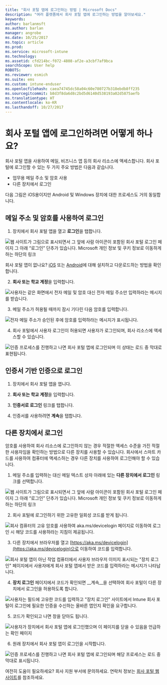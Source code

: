 ```yaml
---
title: "회사 포털 앱에 로그인하는 방법 | Microsoft Docs"
description: "여러 플랫폼에서 회사 포털 앱에 로그인하는 방법을 알아보세요."
keywords: 
author: barlanmsft
ms.author: barlan
manager: angrobe
ms.date: 10/25/2017
ms.topic: article
ms.prod: 
ms.service: microsoft-intune
ms.technology: 
ms.assetid: cfd214bc-f072-4808-af2e-a3cbf7af9bca
searchScope: User help
ROBOTS: 
ms.reviewer: esmich
ms.suite: ems
ms.custom: intune-enduser
ms.openlocfilehash: caea74745dc58a04c60e780727b318ebdb8ff235
ms.sourcegitcommit: b8d3f8da6d8c2bd5d6140d538193a02d5875aefb
ms.translationtype: HT
ms.contentlocale: ko-KR
ms.lasthandoff: 10/27/2017
---
```

# <a name="how-do-i-sign-in-to-the-company-portal-app---user-story-1132123--"></a>회사 포털 앱에 로그인하려면 어떻게 하나요? <!--User Story 1132123-->

회사 포털 앱을 사용하여 메일, 비즈니스 앱 등의 회사 리소스에 액세스합니다. 회사 포털에 로그인할 수 있는 두 가지 주요 방법은 다음과 같습니다.

* 업무용 메일 주소 및 암호 사용
* 다른 장치에서 로그인

다음 그림은 iOS용이지만 Android 및 Windows 장치에 대한 프로세스도 거의 동일합니다.

## <a name="signing-in-with-your-email-address-and-password"></a>메일 주소 및 암호를 사용하여 로그인

1. 장치에서 회사 포털 앱을 열고 **로그인**을 탭합니다.

  ![웹 사이트가 그림으로 표시되면서 그 앞에 사람 아이콘이 포함된 회사 포털 로그인 페이지 그 아래 “로그인” 단추가 있습니다. Microsoft 개인 정보 및 쿠키 정보로 이동하게 하는 하단의 링크](/intune/media/cp_ios_aad_signin_after_1704_001.png)

  회사 포털 앱이 없나요? [iOS](install-and-sign-in-to-the-intune-company-portal-app-ios.md) 또는 [Android](install-the-company-portal-app-android.md)에 대해 설치하고 다운로드하는 방법을 확인합니다.

2. **회사 또는 학교 계정**을 입력합니다.

  ![사용자는 같은 화면에서 전자 메일 및 암호 대신 전자 메일 주소만 입력하라는 메시지를 받습니다.](/intune/media/cp_ios_aad_signin_after_1704_002.png)

3. 메일 주소가 허용될 때까지 잠시 기다린 다음 암호를 입력합니다.

  ![전자 메일 주소가 승인된 후에 암호를 입력하라는 메시지가 표시됩니다.](/intune/media/cp_ios_aad_signin_after_1704_003.png)

4. 회사 포털에서 사용자 로그인이 허용되면 사용자가 로그인되며, 회사 리소스에 액세스할 수 있습니다.   

  ![인증 프로세스를 진행하고 나면 회사 포털 앱에 로그인되며 이 상태는 로드 중 막대로 표현됩니다.](/intune/media/cp_ios_aad_signin_from_another_device_after_1704_007.png)

## <a name="signing-in-with-certificate-based-authentication"></a>인증서 기반 인증으로 로그인

1.  장치에서 회사 포털 앱을 엽니다.

2.  **회사 또는 학교 계정**을 입력합니다.

3.  **인증서로 로그인** 링크를 탭합니다.

4.  인증서를 사용하려면 **계속**을 탭합니다.

## <a name="signing-in-from-another-device"></a>다른 장치에서 로그인

암호를 사용하여 회사 리소스에 로그인하지 않는 경우 적절한 액세스 수준을 가진 적절한 사용자임을 확인하는 방법으로 다른 장치를 사용할 수 있습니다. 회사에서 스마트 카드를 사용하여 컴퓨터에 액세스하는 경우 다른 장치를 사용하여 로그인해야 할 수 있습니다.

1. 메일 주소를 입력하는 대신 메일 텍스트 상자 아래에 있는 **다른 장치에서 로그인** 링크를 선택합니다.

  ![웹 사이트가 그림으로 표시되면서 그 앞에 사람 아이콘이 포함된 회사 포털 로그인 페이지 그 아래 “로그인” 단추가 있습니다. Microsoft 개인 정보 및 쿠키 정보로 이동하게 하는 하단의 링크](/intune/media/cp_ios_aad_signin_from_another_device_after_1704_001.png)

2. 회사 포털에 로그인하기 위한 고유한 일회성 코드를 받게 됩니다.

  ![회사 컴퓨터의 고유 암호를 사용하여 aka.ms/devicelogin 페이지로 이동하여 로그인 시 해당 코드를 사용하라는 지침이 제공됩니다.](/intune/media/cp_ios_aad_signin_from_another_device_after_1704_003.png)

3. 다른 장치에서 브라우저를 열고 [https://aka.ms/devicelogin](https://aka.ms/devicelogin)으로 이동하여 코드를 입력합니다.

  ![회사 포털 앱이 아닌 작업 컴퓨터에서 사용자 브라우저 이미지 표시되는 "장치 로그인" 페이지에서 사용자에게 회사 포털 앱에서 받은 코드를 입력하라는 메시지가 나타납니다.](/intune/media/cp_ios_aad_signin_from_another_device_after_1704_004.png)

4. **장치 로그인** 페이지에서 코드가 확인되면 __계속__을 선택하여 회사 포털이 다른 장치에서 로그인을 허용하도록 합니다.

  ![사용자는 필드에 고유한 코드를 입력하고 "장치 로그인" 사이트에서 Intune 회사 포털이 로그인에 필요한 인증을 수신하는 올바른 앱인지 확인을 요구합니다.](/intune/media/cp_ios_aad_signin_from_another_device_after_1704_005.png)

5. 코드가 확인되고 나면 창을 닫아도 됩니다.

  ![사용자가 장치에서 회사 포털 앱에 로그인했으며 이 페이지를 닫을 수 있음을 언급하는 확인 페이지](/intune/media/cp_ios_aad_signin_from_another_device_after_1704_006.png)

6. 원래 장치에서 회사 포털 앱이 로그인을 시작합니다.

  ![인증 프로세스를 진행하고 나면 회사 포털 앱에 로그인되며 해당 프로세스는 로드 중 막대로 표시됩니다.](/intune/media/cp_ios_aad_signin_from_another_device_after_1704_007.png)

여전히 도움이 필요하세요? 회사 지원 부서에 문의하세요. 연락처 정보는 [회사 포털 웹 사이트](https://portal.manage.microsoft.com)를 참조하세요.
